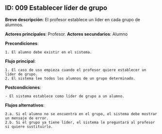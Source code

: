 ## ID: 009 Establecer líder de grupo

**Breve descripción**: El profesor establece un líder en cada grupo de alumnos.

**Actores principales**: Profesor.
**Actores secundarios**: Alumno

**Precondiciones**:

	1. El alumno debe existir en el sistema.

**Flujo principal**:

	1. El caso de uso empieza cuando el profesor quiere establecer un líder de grupo.
	2. El sistema lee todos los alumnos de un grupo determinado.

**Postcondiciones**:

	- El sistema establece como líder de grupo a un alumno.

**Flujos alternativos**:

	2.a. Si el alumno no se encuentra en el grupo, el sistema debe mostrar un mensaje de error.
	2.b. Si el grupo ya tiene líder, el sistema le preguntará al profesor si quiere sustituirlo.